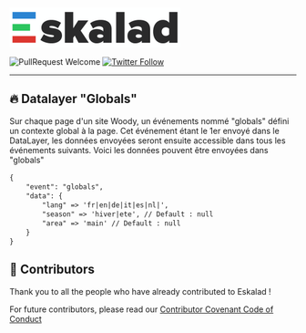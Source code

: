 ![Eskalad](logo.png)

![PullRequest Welcome](https://img.shields.io/badge/PR-welcome-brightgreen.svg?style=flat-square)
[![Twitter Follow](https://img.shields.io/twitter/follow/raccourciagency.svg?label=Twitter&style=social)](https://twitter.com/raccourciagency)

---

## :fire: Datalayer "Globals"

Sur chaque page d'un site Woody, un événements nommé "globals" défini un contexte global à la page. Cet événement étant le 1er envoyé dans le DataLayer, les données envoyées seront ensuite accessible dans tous les événements suivants. Voici les données pouvent être envoyées dans "globals"

```
{
    "event": "globals",
    "data": {
        "lang" => 'fr|en|de|it|es|nl|',
        "season" => 'hiver|ete', // Default : null
        "area" => 'main' // Default : null
    }
}
```

## :metal: Contributors

Thank you to all the people who have already contributed to Eskalad !

For future contributors, please read our [Contributor Covenant Code of Conduct](CODE_OF_CONDUCT.md)
